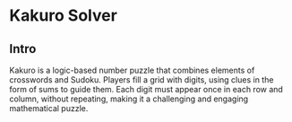 # Kakuro Solver
## Intro

Kakuro is a logic-based number puzzle that combines elements of crosswords and Sudoku.
Players fill a grid with digits, using clues in the form of sums to guide them.
Each digit must appear once in each row and column, without repeating, making it a challenging and engaging mathematical puzzle.

